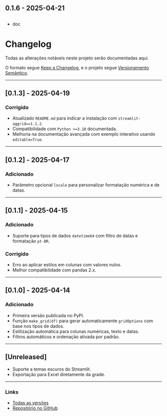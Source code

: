 ## 0.1.6 - 2025-04-21

## 
- doc
# Changelog

Todas as alterações notáveis neste projeto serão documentadas aqui.

O formato segue [Keep a Changelog](https://keepachangelog.com/en/1.0.0/), e o projeto segue [Versionamento Semântico](https://semver.org/lang/pt-BR/).

---

## [0.1.3] - 2025-04-19
### Corrigido
- Atualizado `README.md` para indicar a instalação com `streamlit-aggrid==1.1.2`.
- Compatibilidade com `Python >=3.10` documentada.
- Melhoria na documentação avançada com exemplo interativo usando `editable=True`.

---

## [0.1.2] - 2025-04-17
### Adicionado
- Parâmetro opcional `locale` para personalizar formatação numérica e de datas.

---

## [0.1.1] - 2025-04-15
### Adicionado
- Suporte para tipos de dados `datetime64` com filtro de datas e formatação `pt-BR`.

### Corrigido
- Erro ao aplicar estilos em colunas com valores nulos.
- Melhor compatibilidade com pandas 2.x.

---

## [0.1.0] - 2025-04-14
### Adicionado
- Primeira versão publicada no PyPI.
- Função `make_grid(df)` para gerar automaticamente `gridOptions` com base nos tipos de dados.
- Estilização automática para colunas numéricas, texto e datas.
- Filtros automáticos e ordenação ativada por padrão.

---

## [Unreleased]
- Suporte a temas escuros do Streamlit.
- Exportação para Excel diretamente da grade.

---

### Links

- [Todas as versões](https://pypi.org/project/make-aggrid/#history)
- [Repositório no GitHub](https://github.com/edwdev-oficial/make-aggrid)

